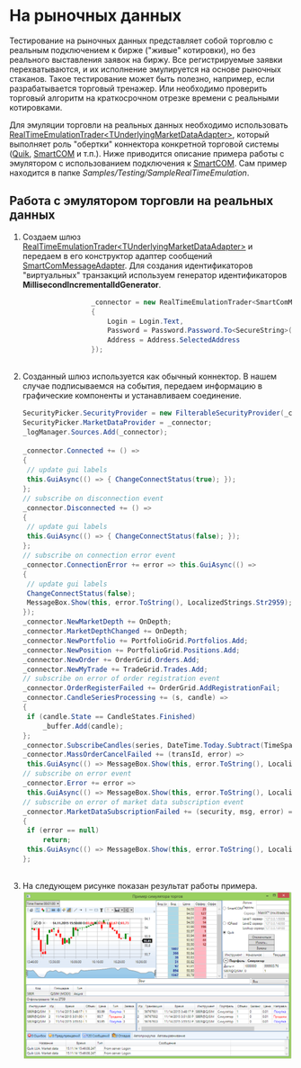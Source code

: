 # На рыночных данных

Тестирование на рыночных данных представляет собой торговлю с реальным подключением к бирже ("живые" котировки), но без реального выставления заявок на биржу. Все регистрируемые заявки перехватываются, и их исполнение эмулируется на основе рыночных стаканов. Такое тестирование может быть полезно, например, если разрабатывается торговый тренажер. Или необходимо проверить торговый алгоритм на краткосрочном отрезке времени с реальными котировками. 

Для эмуляции торговли на реальных данных необходимо использовать [RealTimeEmulationTrader\<TUnderlyingMarketDataAdapter\>](xref:StockSharp.Algo.Testing.RealTimeEmulationTrader`1), который выполняет роль "обертки" коннектора конкретной торговой системы ([Quik](Quik.md), [SmartCOM](Smart.md) и т.п.). Ниже приводится описание примера работы с эмулятором с использованием подключения к [SmartCOM](Smart.md). Сам пример находится в папке *Samples\/Testing\/SampleRealTimeEmulation*. 

## Работа с эмулятором торговли на реальных данных

1. Создаем шлюз [RealTimeEmulationTrader\<TUnderlyingMarketDataAdapter\>](xref:StockSharp.Algo.Testing.RealTimeEmulationTrader`1) и передаем в его конструктор адаптер сообщений [SmartComMessageAdapter](xref:StockSharp.SmartCom.SmartComMessageAdapter). Для создания идентификаторов "виртуальных" транзакций используем генератор идентификаторов **MillisecondIncrementalIdGenerator**. 

   ```cs
   					_connector = new RealTimeEmulationTrader<SmartComMessageAdapter>(new SmartComMessageAdapter(new MillisecondIncrementalIdGenerator())
   					{
   						Login = Login.Text,
   						Password = Password.Password.To<SecureString>(),
   						Address = Address.SelectedAddress
   					});
   					  
   ```
2. Созданный шлюз используется как обычный коннектор. В нашем случае подписываемся на события, передаем информацию в графические компоненты и устанавливаем соединение. 

   ```cs
   SecurityPicker.SecurityProvider = new FilterableSecurityProvider(_connector);
   SecurityPicker.MarketDataProvider = _connector;
   _logManager.Sources.Add(_connector);
   					
   _connector.Connected += () =>
   {
   	// update gui labels
   	this.GuiAsync(() => { ChangeConnectStatus(true); });
   };
   // subscribe on disconnection event
   _connector.Disconnected += () =>
   {
   	// update gui labels
   	this.GuiAsync(() => { ChangeConnectStatus(false); });
   };
   // subscribe on connection error event
   _connector.ConnectionError += error => this.GuiAsync(() =>
   {
   	// update gui labels
   	ChangeConnectStatus(false);
   	MessageBox.Show(this, error.ToString(), LocalizedStrings.Str2959);
   });
   _connector.NewMarketDepth += OnDepth;
   _connector.MarketDepthChanged += OnDepth;
   _connector.NewPortfolio += PortfolioGrid.Portfolios.Add;
   _connector.NewPosition += PortfolioGrid.Positions.Add;
   _connector.NewOrder += OrderGrid.Orders.Add;
   _connector.NewMyTrade += TradeGrid.Trades.Add;
   // subscribe on error of order registration event
   _connector.OrderRegisterFailed += OrderGrid.AddRegistrationFail;
   _connector.CandleSeriesProcessing += (s, candle) =>
   {
   	if (candle.State == CandleStates.Finished)
   		_buffer.Add(candle);
   };
   _connector.SubscribeCandles(series, DateTime.Today.Subtract(TimeSpan.FromDays(5)), DateTime.Now);	
   _connector.MassOrderCancelFailed += (transId, error) =>
   	this.GuiAsync(() => MessageBox.Show(this, error.ToString(), LocalizedStrings.Str716));
   // subscribe on error event
   _connector.Error += error =>
   	this.GuiAsync(() => MessageBox.Show(this, error.ToString(), LocalizedStrings.Str2955));
   // subscribe on error of market data subscription event
   _connector.MarketDataSubscriptionFailed += (security, msg, error) =>
   {
   	if (error == null)
   		return;
   	this.GuiAsync(() => MessageBox.Show(this, error.ToString(), LocalizedStrings.Str2956Params.Put(msg.DataType, security)));
   };
   					  
   ```
3. На следующем рисунке показан результат работы примера. ![sample realtaime emulation](../images/sample_realtaime_emulation.png)
